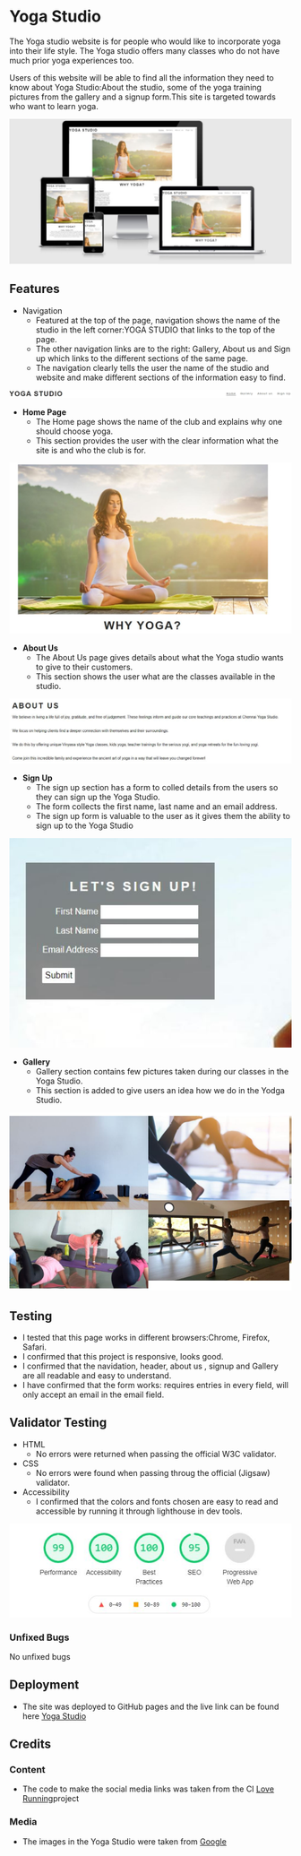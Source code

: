 # Yoga Studio

The Yoga studio website is for people who would like to incorporate yoga into their life style.
The Yoga studio offers many classes who do not have much prior yoga experiences too.

Users of this website will be able to find all the information they need to know about Yoga Studio:About the studio, some of the yoga training pictures from the gallery and a signup form.This site is targeted towards who want to learn yoga.

![image of Yoga-studio](https://github.com/surba778/yoga-studio/blob/main/assets/images/readme/preview.jpg)

## Features
- Navigation
  - Featured at the top of the page, navigation shows the name of the studio in the left corner:YOGA STUDIO that links to the top of the page.
  - The other navigation links are to the right: Gallery, About us and Sign up which links to the different sections of the same page.
  - The navigation clearly tells the user the name of the studio and website and make different sections of the information easy to find.

![image of navigation menu](https://github.com/surba778/yoga-studio/blob/main/assets/images/readme/navigationmenu-readme.jpg)

- **Home Page**
  - The Home page shows the name of the club and explains why one should choose yoga.
  - This section provides the user with the clear information what the site is and who the club is for.

![image of Homepage](https://github.com/surba778/yoga-studio/blob/main/assets/images/readme/homepage-readme.jpg)

- **About Us**
  - The About Us page gives details about what the Yoga studio wants to give to their customers.
  - This section shows the user what are the classes available in the studio.

![image of about us](https://github.com/surba778/yoga-studio/blob/main/assets/images/readme/aboutus-readme.jpg)
- **Sign Up**
  - The sign up section has a form to colled details from the users so they can sign up the Yoga Studio.
  - The form collects the first name, last name and an email address.
  - The sign up form is valuable to the user as it gives them the ability to sign up to the Yoga Studio
  
![image of Signup](https://github.com/surba778/yoga-studio/blob/main/assets/images/readme/signup-readme.jpg)

- **Gallery**
  - Gallery section contains few pictures taken during our classes in the Yoga Studio.
  - This section is added to give users an idea how we do in the Yodga Studio.

![image of gallery](https://github.com/surba778/yoga-studio/blob/main/assets/images/readme/gallery-readme.jpg)

## Testing
- I tested that this page works in different browsers:Chrome, Firefox, Safari.
- I confirmed that this project is responsive, looks good.
- I confirmed that the navidation, header, about us , signup and Gallery are all readable and easy to understand.
- I have confirmed that the form works: requires entries in every field, will only accept an email in the email field.

## Validator Testing
 - HTML
   - No errors were returned when passing the official W3C validator.
 - CSS
   - No errors were found when passing throug the official (Jigsaw) validator.
 - Accessibility
   - I confirmed that the colors and fonts chosen are easy to read and accessible by running it through lighthouse in dev tools.
   
![image of accessibility](https://github.com/surba778/yoga-studio/blob/main/assets/images/readme/accessibility-readme.jpg)

### Unfixed Bugs

No unfixed bugs

## Deployment
- The site was deployed to GitHub pages and the live link can be found here [Yoga Studio](https://surba778.github.io/yoga-studio/)

## Credits
### Content
- The code to make the social media links was taken from the CI [Love Running](https://surba778.github.io/love-running/)project
### Media
- The images in the Yoga Studio were taken from [Google](https://www.google.com) 









  



  
